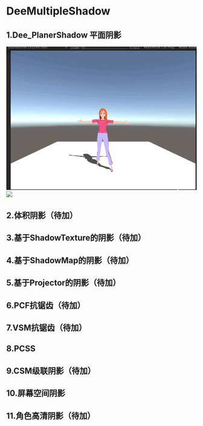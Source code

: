 # DeeMultipleShadow
## 1.Dee_PlanerShadow 平面阴影
![image](https://github.com/OgreDee/DeeMultipleShadow/blob/master/PlanarShadow01.gif?imageMogr2/auto-orient/strip)
![](http://upload-images.jianshu.io/upload_images/1372105-587750bad15322a0.gif)
## 2.体积阴影（待加）
## 3.基于ShadowTexture的阴影（待加）
## 4.基于ShadowMap的阴影（待加）
## 5.基于Projector的阴影（待加）
## 6.PCF抗锯齿（待加）
## 7.VSM抗锯齿（待加）
## 8.PCSS
## 9.CSM级联阴影（待加）
## 10.屏幕空间阴影
## 11.角色高清阴影（待加）
